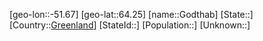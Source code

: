 ﻿---
location: [64.25,-51.67]
type: City
tags:
- geo/City


SpocWebEntityId: 30486
isDeleted: false
confidential: public

---
[geo-lon::-51.67]
[geo-lat::64.25]
[name::Godthab]
[State::]
[Country::[Greenland](geo/Continent/Europe/Greenland.md)]
[StateId::]
[Population::]
[Unknown::]

